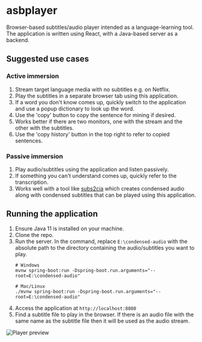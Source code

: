# asbplayer

Browser-based subtitles/audio player intended as a language-learning tool. 
The application is written using React, with a Java-based server as a backend.

## Suggested use cases

### Active immersion
1. Stream target language media with no subtitles e.g. on Netflix.
2. Play the subtitles in a separate browser tab using this application.
3. If a word you don't know comes up, quickly switch to the application and use a popup dictionary to look up the word. 
4. Use the 'copy' button to copy the sentence for mining if desired.
5. Works better if there are two monitors, one with the stream and the other with the subtitles.
6. Use the 'copy history' button in the top right to refer to copied sentences.

### Passive immersion

1. Play audio/subtitles using the application and listen passively.
2. If something you can't understand comes up, quickly refer to the transcription.
3. Works well with a tool like [subs2cia](https://github.com/dxing97/subs2cia) which creates condensed audio
along with condensed subtitles that can be played using this application.

## Running the application

1. Ensure Java 11 is installed on your machine.
2. Clone the repo.
3. Run the server. In the command, replace `E:\condensed-audio` with the absolute path to the directory containing the
 audio/subtitles you want to play.
    ```
    # Windows
    mvnw spring-boot:run -Dspring-boot.run.arguments="--root=E:\condensed-audio"
    
    # Mac/Linux
    ./mvnw spring-boot:run -Dspring-boot.run.arguments="--root=E:\condensed-audio"
    ```
4. Access the application at `http://localhost:8080`
5. Find a subtitle file to play in the browser. If there is an audio file with the same name as the subtitle file then
it will be used as the audio stream.

![Player preview](https://i.imgur.com/f0eFEsc.gif)


